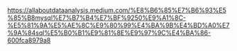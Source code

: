https://allaboutdataanalysis.medium.com/%E8%B6%85%E7%B6%93%E5%85%B8mysql%E7%B7%B4%E7%BF%9250%E9%A1%8C-%E5%81%9A%E5%AE%8C%E9%80%99%E4%BA%9B%E4%BD%A0%E7%9A%84sql%E5%B0%B1%E9%81%8E%E9%97%9C%E4%BA%86-600fca8979a8

